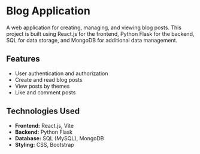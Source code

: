 # Blog Application

A web application for creating, managing, and viewing blog posts. This project is built using React.js for the frontend, Python Flask for the backend, SQL for
data storage, and MongoDB for additional data management.

## Features

- User authentication and authorization
- Create and read blog posts
- View posts by themes
- Like and comment posts

## Technologies Used

- **Frontend:** React.js, Vite
- **Backend:** Python Flask
- **Database:** SQL (MySQL), MongoDB
- **Styling:** CSS, Bootstrap

